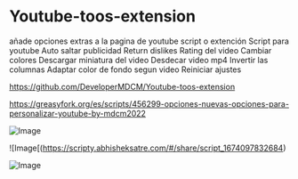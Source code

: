 # Youtube-toos-extension
añade opciones extras a la pagina de youtube script o extención
Script para youtube
Auto saltar publicidad
Return dislikes
Rating del video
Cambiar colores
Descargar miniatura del video
Desdecar video mp4
Invertir las columnas
Adaptar color de fondo segun video
Reiniciar ajustes

https://github.com/DeveloperMDCM/Youtube-toos-extension

https://greasyfork.org/es/scripts/456299-opciones-nuevas-opciones-para-personalizar-youtube-by-mdcm2022

![Image](https://github.com/DeveloperMDCM/Youtube-toos-extension/blob/master/youtu.jpg)

![Image[(https://scripty.abhisheksatre.com/#/share/script_1674097832684)

![Image](https://github.com/DeveloperMDCM/Youtube-toos-extension/blob/master/2.jpg)
